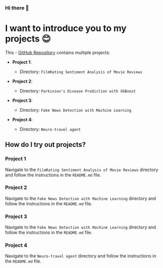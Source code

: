 ### Hi there 👋

# I want to introduce you to my projects :blush:

This - [GitHub Repository](https://github.com/Embarg0o/Embarg0o.github.io) contains multiple projects: 

- **Project 1**: 
  - Directory: `FilmRating Sentiment Analysis of Movie Reviews`

- **Project 2**: 
  - Directory: `Parkinson's Disease Prediction with XGBoost`

- **Project 3**: 
  - Directory: `Fake News Detection with Machine Learning`

- **Project 4**: 
  - Directory: `Neuro-travel agent`

## How do I try out projects?

### Project 1
Navigate to the `FilmRating Sentiment Analysis of Movie Reviews` directory and follow the instructions in the `README.md` file.

### Project 2
Navigate to the `Fake News Detection with Machine Learning` directory and follow the instructions in the `README.md` file.

### Project 3
Navigate to the `Fake News Detection with Machine Learning` directory and follow the instructions in the `README.md` file.

### Project 4
Navigate to the `Neuro-travel agent` directory and follow the instructions in the `README.md` file.
